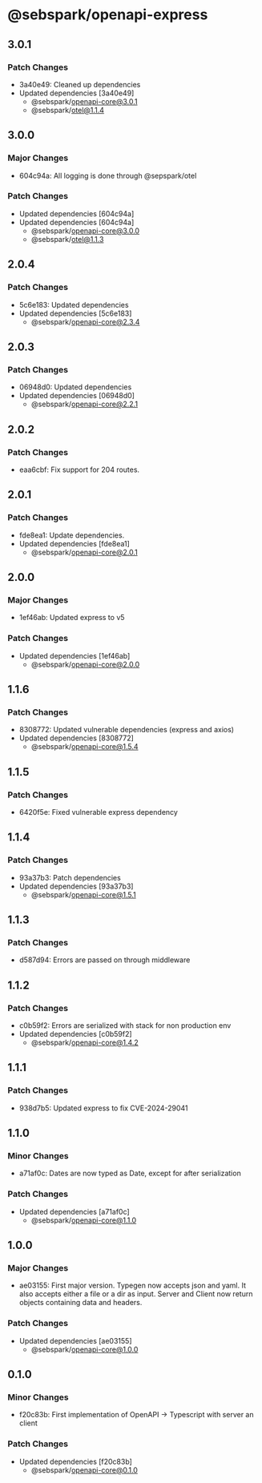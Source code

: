# @sebspark/openapi-express

## 3.0.1

### Patch Changes

- 3a40e49: Cleaned up dependencies
- Updated dependencies [3a40e49]
  - @sebspark/openapi-core@3.0.1
  - @sebspark/otel@1.1.4

## 3.0.0

### Major Changes

- 604c94a: All logging is done through @sepspark/otel

### Patch Changes

- Updated dependencies [604c94a]
- Updated dependencies [604c94a]
  - @sebspark/openapi-core@3.0.0
  - @sebspark/otel@1.1.3

## 2.0.4

### Patch Changes

- 5c6e183: Updated dependencies
- Updated dependencies [5c6e183]
  - @sebspark/openapi-core@2.3.4

## 2.0.3

### Patch Changes

- 06948d0: Updated dependencies
- Updated dependencies [06948d0]
  - @sebspark/openapi-core@2.2.1

## 2.0.2

### Patch Changes

- eaa6cbf: Fix support for 204 routes.

## 2.0.1

### Patch Changes

- fde8ea1: Update dependencies.
- Updated dependencies [fde8ea1]
  - @sebspark/openapi-core@2.0.1

## 2.0.0

### Major Changes

- 1ef46ab: Updated express to v5

### Patch Changes

- Updated dependencies [1ef46ab]
  - @sebspark/openapi-core@2.0.0

## 1.1.6

### Patch Changes

- 8308772: Updated vulnerable dependencies (express and axios)
- Updated dependencies [8308772]
  - @sebspark/openapi-core@1.5.4

## 1.1.5

### Patch Changes

- 6420f5e: Fixed vulnerable express dependency

## 1.1.4

### Patch Changes

- 93a37b3: Patch dependencies
- Updated dependencies [93a37b3]
  - @sebspark/openapi-core@1.5.1

## 1.1.3

### Patch Changes

- d587d94: Errors are passed on through middleware

## 1.1.2

### Patch Changes

- c0b59f2: Errors are serialized with stack for non production env
- Updated dependencies [c0b59f2]
  - @sebspark/openapi-core@1.4.2

## 1.1.1

### Patch Changes

- 938d7b5: Updated express to fix CVE-2024-29041

## 1.1.0

### Minor Changes

- a71af0c: Dates are now typed as Date, except for after serialization

### Patch Changes

- Updated dependencies [a71af0c]
  - @sebspark/openapi-core@1.1.0

## 1.0.0

### Major Changes

- ae03155: First major version. Typegen now accepts json and yaml. It also accepts either a file or a dir as input. Server and Client now return objects containing data and headers.

### Patch Changes

- Updated dependencies [ae03155]
  - @sebspark/openapi-core@1.0.0

## 0.1.0

### Minor Changes

- f20c83b: First implementation of OpenAPI -> Typescript with server an client

### Patch Changes

- Updated dependencies [f20c83b]
  - @sebspark/openapi-core@0.1.0
